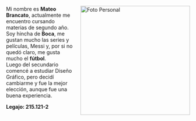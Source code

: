 <img src="https://lh3.googleusercontent.com/a/ACg8ocLpm511SXI1YADM5RGIJN_xDoY9fqC63GY9xYgwck8m7K35w0JA=s288-c-no" 
     alt="Foto Personal" width="300" style="float:right; margin-left:15px;">

Mi nombre es **Mateo Brancato**, actualmente me encuentro cursando materias de segundo año.  
Soy hincha de **Boca**, me gustan mucho las series y películas, Messi y, por si no quedó claro, me gusta mucho el **fútbol**.  
Luego del secundario comencé a estudiar Diseño Gráfico, pero decidí cambiarme y fue la mejor elección, aunque fue una buena experiencia.  

**Legajo: 215.121-2**
